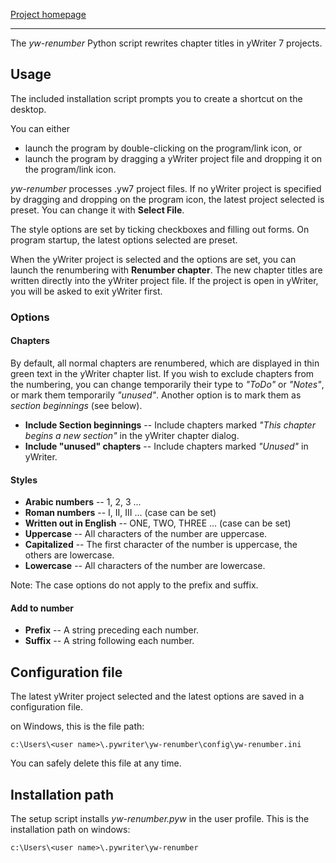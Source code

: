 [Project homepage](https://peter88213.github.io/yw-renumber)

--- 

The *yw-renumber* Python script rewrites chapter titles in yWriter 7 projects.

## Usage

The included installation script prompts you to create a shortcut on the desktop. 

You can either

- launch the program by double-clicking on the program/link icon, or
- launch the program by dragging a yWriter project file and dropping it on the program/link icon.

*yw-renumber* processes .yw7 project files. If no yWriter project is specified by dragging and dropping on the program icon, the latest project selected is preset. You can change it with **Select File**.

The style options are set by ticking checkboxes and filling out forms. On program startup, the latest options selected are preset.

When the yWriter project is selected and the options are set, you can launch the renumbering with **Renumber chapter**. The new chapter titles are written directly into the yWriter project file. If the project is open in yWriter, you will be asked to exit yWriter first.


### Options

#### Chapters

By default, all normal chapters are renumbered, which are displayed in thin green text in the yWriter chapter list. If you wish to exclude chapters from the numbering, you can change temporarily their type to *"ToDo"* or *"Notes"*, or mark them temporarily *"unused"*. Another option is to mark them as *section beginnings* (see below).

- **Include Section beginnings** -- Include chapters marked *"This chapter begins a new section"* in the yWriter chapter dialog.
- **Include "unused" chapters** -- Include chapters marked *"Unused"* in yWriter.

#### Styles

- **Arabic numbers** -- 1, 2, 3 ...
- **Roman numbers** -- I, II, III ... (case can be set)
- **Written out in English** -- ONE, TWO, THREE ... (case can be set)
- **Uppercase** -- All characters of the number are uppercase.
- **Capitalized** -- The first character of the number is uppercase, the others are lowercase.
- **Lowercase** -- All characters of the number are lowercase.

Note: The case options do not apply to the prefix and suffix.

#### Add to number

- **Prefix** -- A string preceding each number.
- **Suffix** -- A string following each number.


## Configuration file

The latest yWriter project selected and the latest options are saved in a configuration file. 

on Windows, this is the file path: 

`c:\Users\<user name>\.pywriter\yw-renumber\config\yw-renumber.ini`

You can safely delete this file at any time.

## Installation path

The setup script installs *yw-renumber.pyw* in the user profile. This is the installation path on windows: 

`c:\Users\<user name>\.pywriter\yw-renumber`

